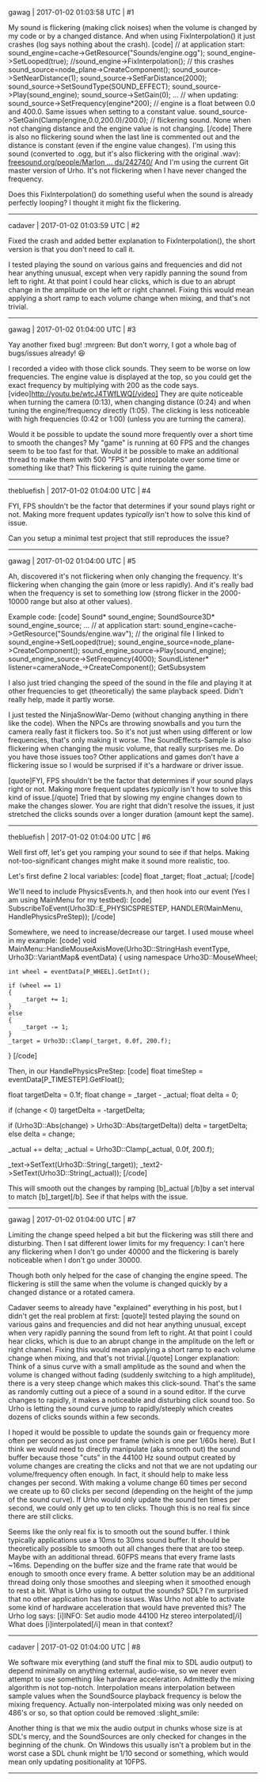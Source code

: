 gawag | 2017-01-02 01:03:58 UTC | #1

My sound is flickering (making click noises) when the volume is changed by my code or by a changed distance.
And when using FixInterpolation() it just crashes (log says nothing about the crash).
[code]
// at application start:
sound_engine=cache->GetResource<Sound>("Sounds/engine.ogg");
sound_engine->SetLooped(true);
//sound_engine->FixInterpolation();    // this crashes
sound_source=node_plane->CreateComponent<SoundSource3D>();
sound_source->SetNearDistance(1);
sound_source->SetFarDistance(2000);
sound_source->SetSoundType(SOUND_EFFECT);
sound_source->Play(sound_engine);
sound_source->SetGain(0);
...
// when updating:
sound_source->SetFrequency(engine*200);                          // engine is a float between 0.0 and 400.0. Same issues when setting to a constant value.
sound_source->SetGain(Clamp(engine,0.0,200.0)/200.0);   // flickering sound. None when not changing distance and the engine value is not changing.
[/code]
There is also no flickering sound when the last line is commented out and the distance is constant (even if the engine value changes).
I'm using this sound (converted to .ogg, but it's also flickering with the original .wav): [freesound.org/people/Marlon ... ds/242740/](https://www.freesound.org/people/MarlonHJ/sounds/242740/)
And I'm using the current Git master version of Urho.
It's not flickering when I have never changed the frequency.

Does this FixInterpolation() do something useful when the sound is already perfectly looping? I thought it might fix the flickering.

-------------------------

cadaver | 2017-01-02 01:03:59 UTC | #2

Fixed the crash and added better explanation to FixInterpolation(), the short version is that you don't need to call it.

I tested playing the sound on various gains and frequencies and did not hear anything unusual, except when very rapidly panning the sound from left to right. At that point I could hear clicks, which is due to an abrupt change in the amplitude on the left or right channel. Fixing this would mean applying a short ramp to each volume change when mixing, and that's not trivial.

-------------------------

gawag | 2017-01-02 01:04:00 UTC | #3

Yay another fixed bug! :mrgreen: 
But don't worry, I got a whole bag of bugs/issues already!  :laughing: 

I recorded a video with those click sounds. They seem to be worse on low frequencies. The engine value is displayed at the top, so you could get the exact frequency by multiplying with 200 as the code says.
[video]http://youtu.be/wtcJ4TWfLWQ[/video]
They are quite noticeable when turning the camera (0:13), when changing distance (0:24) and when tuning the engine/frequency directly (1:05).
The clicking is less noticeable with high frequencies (0:42 or 1:00) (unless you are turning the camera).

Would it be possible to update the sound more frequently over a short time to smooth the changes? My "game" is running at 60 FPS and the changes seem to be too fast for that. Would it be possible to make an additional thread to make them with 500 "FPS" and interpolate over some time or something like that?
This flickering is quite ruining the game.

-------------------------

thebluefish | 2017-01-02 01:04:00 UTC | #4

FYI, FPS shouldn't be the factor that determines if your sound plays right or not. Making more frequent updates *typically* isn't how to solve this kind of issue.

Can you setup a minimal test project that still reproduces the issue?

-------------------------

gawag | 2017-01-02 01:04:00 UTC | #5

Ah, discovered it's not flickering when only changing the frequency. It's flickering when changing the gain (more or less rapidly). And it's really bad when the frequency is set to something low (strong flicker in the 2000-10000 range but also at other values).

Example code:
[code]
Sound* sound_engine;
SoundSource3D* sound_engine_source;
...
// at application start:
sound_engine=cache->GetResource<Sound>("Sounds/engine.wav");  // the original file I linked to
sound_engine->SetLooped(true);
sound_engine_source=node_plane->CreateComponent<SoundSource3D>();
sound_engine_source->Play(sound_engine);
sound_engine_source->SetFrequency(4000);
SoundListener* listener=cameraNode_->CreateComponent<SoundListener>();
GetSubsystem<Audio>()->SetListener(listener);
...
// In the update function:
static double time=0;
time+=timeStep;
sound_engine_source->SetGain(sin(time)*0.4+0.5);      // change the volume somehow. Doesn't matter if like this per own code, per camera rotation or per distance change.
[/code]
More rapid gain change means more flickering. Though this gain change here is not really rapid. Moving fast or turning the camera makes it worse.

I also just tried changing the speed of the sound in the file and playing it at other frequencies to get (theoretically) the same playback speed. Didn't really help, made it partly worse.

I just tested the NinjaSnowWar-Demo (without changing anything in there like the code). When the NPCs are throwing snowballs and you turn the camera really fast it flickers too. So it's not just when using different or low frequencies, that's only making it worse.
The SoundEffects-Sample is also flickering when changing the music volume, that really surprises me.
Do you have those issues too? Other applications and games don't have a flickering issue so I would be surprised if it's a hardware or driver issue.

[quote]FYI, FPS shouldn't be the factor that determines if your sound plays right or not. Making more frequent updates *typically* isn't how to solve this kind of issue.[/quote]
Tried that by slowing my engine changes down to make the changes slower. You are right that didn't resolve the issues, it just stretched the clicks sounds over a longer duration (amount kept the same).

-------------------------

thebluefish | 2017-01-02 01:04:00 UTC | #6

Well first off, let's get you ramping your sound to see if that helps. Making not-too-significant changes might make it sound more realistic, too.

Let's first define 2 local variables:
[code]
float _target;
float _actual;
[/code]

We'll need to include PhysicsEvents.h, and then hook into our event (Yes I am using MainMenu for my testbed):
[code]
SubscribeToEvent(Urho3D::E_PHYSICSPRESTEP, HANDLER(MainMenu, HandlePhysicsPreStep));
[/code]

Somewhere, we need to increase/decrease our target. I used mouse wheel in my example:
[code]
void MainMenu::HandleMouseAxisMove(Urho3D::StringHash eventType, Urho3D::VariantMap& eventData)
{
	using namespace Urho3D::MouseWheel;

	int wheel = eventData[P_WHEEL].GetInt();

	if (wheel == 1)
	{
		_target += 1;
	}
	else
	{
		_target -= 1;
	}
	_target = Urho3D::Clamp(_target, 0.0f, 200.f);
}
[/code]

Then, in our HandlePhysicsPreStep:
[code]
float timeStep = eventData[P_TIMESTEP].GetFloat();

float targetDelta = 0.1f;
float change = _target - _actual;
float delta = 0;

if (change < 0)
	targetDelta = -targetDelta;

if (Urho3D::Abs(change) > Urho3D::Abs(targetDelta))
	delta = targetDelta;
else
	delta = change;
	

_actual += delta;
_actual = Urho3D::Clamp(_actual, 0.0f, 200.f);

_text->SetText(Urho3D::String(_target));
_text2->SetText(Urho3D::String(_actual));
[/code]

This will smooth out the changes by ramping [b]_actual [/b]by a set interval to match [b]_target[/b]. See if that helps with the issue.

-------------------------

gawag | 2017-01-02 01:04:00 UTC | #7

Limiting the change speed helped a bit but the flickering was still there and disturbing.
Then I sat different lower limits for my frequency: I can't here any flickering when I don't go under 40000 and the flickering is barely noticeable when I don't go under 30000.

Though both only helped for the case of changing the engine speed. The flickering is still the same when the volume is changed quickly by a changed distance or a rotated camera.

Cadaver seems to already have "explained" everything in his post, but I didn't get the real problem at first:
[quote]I tested playing the sound on various gains and frequencies and did not hear anything unusual, except when very rapidly panning the sound from left to right. At that point I could hear clicks, which is due to an abrupt change in the amplitude on the left or right channel. Fixing this would mean applying a short ramp to each volume change when mixing, and that's not trivial.[/quote]
Longer explanation:
Think of a sinus curve with a small amplitude as the sound and when the volume is changed without fading (suddenly switching to a high amplitude), there is a very steep change which makes this click-sound.
That's the same as randomly cutting out a piece of a sound in a sound editor. If the curve changes to rapidly, it makes a noticeable and disturbing click sound too.
So Urho is letting the sound curve jump to rapidly/steeply which creates dozens of clicks sounds within a few seconds.

I hoped it would be possible to update the sounds gain or frequency more often per second as just once per frame (which is one per 1/60s here). But I think we would need to directly manipulate (aka smooth out) the sound buffer because those "cuts" in the 44100 Hz sound output created by volume changes are creating the clicks and not that we are not updating our volume/frequency often enough. In fact, it should help to make less changes per second. With making a volume change 60 times per second we create up to 60 clicks per second (depending on the height of the jump of the sound curve). If Urho would only update the sound ten times per second, we could only get up to ten clicks.
Though this is no real fix since there are still clicks.

Seems like the only real fix is to smooth out the sound buffer. I think typically applications use a 10ms to 30ms sound buffer. It should be theoretically possible to smooth out all changes there that are too steep. Maybe with an additional thread. 60FPS means that every frame lasts ~16ms. Depending on the buffer size and the frame rate that would be enough to smooth once every frame. A better solution may be an additional thread doing only those smoothes and sleeping when it smoothed enough to rest a bit.
What is Urho using to output the sounds? SDL?
I'm surprised that no other application has those issues. Was Urho not able to activate some kind of hardware acceleration that would have prevented this?
The Urho log says: [i]INFO: Set audio mode 44100 Hz stereo interpolated[/i] What does [i]interpolated[/i] mean in that context?

-------------------------

cadaver | 2017-01-02 01:04:00 UTC | #8

We software mix everything (and stuff the final mix to SDL audio output) to depend minimally on anything external, audio-wise, so we never even attempt to use something like hardware acceleration. Admittedly the mixing algorithm is not top-notch. Interpolation means interpolation between sample values when the SoundSource playback frequency is below the mixing frequency. Actually non-interpolated mixing was only needed on 486's or so, so that option could be removed :slight_smile:

Another thing is that we mix the audio output in chunks whose size is at SDL's mercy, and the SoundSources are only checked for changes in the beginning of the chunk. On Windows this usually isn't a problem but in the worst case a SDL chunk might be 1/10 second or something, which would mean only updating positionality at 10FPS.

-------------------------

